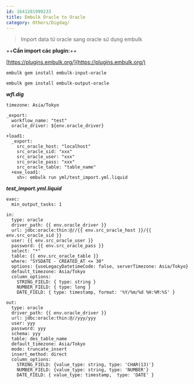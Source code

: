 ```yaml
---
id: 1641281999233
title: Embulk Oracle to Oracle
category: Others/Digdag/
---
```


> Import data từ oracle sang oracle sử dụng embulk

++**Cần import các plugin:**++

[https://plugins.embulk.org/](https://plugins.embulk.org/)

`embulk gem install embulk-input-oracle`

`embulk gem install embulk-output-oracle`


***wfl.dig***
```
timezone: Asia/Tokyo

_export:
  workflow_name: "test"
  oracle_driver: ${env.oracle_driver}

+load1:
  _export:
    src_oracle_host: "localhost"
    src_oracle_sid: "xxx"
    src_oracle_user: "xxx"
    src_oracle_pass: "xxx"
    src_oracle_table: "table_name"
  +exe_load1:
    sh>: embulk run yml/test_import.yml.liquid
```
***test_import.yml.liquid***

```
exec:
  min_output_tasks: 1

in:
  type: oracle
  driver_path: {{ env.oracle_driver }}
  url: jdbc:oracle:thin:@//{{ env.src_oracle_host }}/{{ env.src_oracle_sid }}
  user: {{ env.src_oracle_user }}
  password: {{ env.src_oracle_pass }}
  select: "*"
  table: {{ env.src_oracle_table }}
  where: "SYSDATE - CREATED_AT <= 30"
  options: {useLegacyDatetimeCode: false, serverTimezone: Asia/Tokyo}
  default_timezone: Asia/Tokyo
  column_options:
    STRING_FIELD: { type: string }
    NUMBER_FIELD: { type: long }
    DATE_FIELD: { type: timestamp, format: '%Y/%m/%d %H:%M:%S' }

out:
  type: oracle
  driver_path: {{ env.oracle_driver }}
  url: jdbc:oracle:thin:@//yyy/yyy
  user: yyy
  password: yyy
  schema: yyy
  table: des_table_name
  default_timezone: Asia/Tokyo
  mode: truncate_insert
  insert_method: direct
  column_options:
    STRING_FIELD: {value_type: string, type: 'CHAR(13)'}
    NUMBER_FIELD: {value_type: string, type: 'NUMBER'}
    DATE_FIELD: { value_type: timestamp,  type: 'DATE' }
```